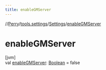 ```yaml
---
title: enableGMServer
---
```

//[Perry](../../../index.html)/[tools.settings](../index.html)/[Settings](index.html)/[enableGMServer](enable-g-m-server.html)



# enableGMServer



[jvm]\
val [enableGMServer](enable-g-m-server.html): [Boolean](https://kotlinlang.org/api/latest/jvm/stdlib/kotlin/-boolean/index.html) = false




